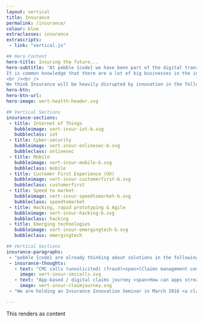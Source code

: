 ```yaml
---
layout: vertical
title: Insurance
permalink: /insurance/
colour: blue
extraclasses: insurance
extrascripts:
 - link: "vertical.js"

## Hero Content
hero-title: Insuring the future...
hero-subtitle: "At pebble {code} we have been part of the digital transformation revolution for years and we have learnt a lot about what works, and what does not. We have also seen industries that have embraced the change early, and those that still have a long way to go.<br /><br />
It is common knowledge that there are a lot of big businesses in the insurance industry that are only now starting to look at the true competitive advantage you can have by embracing and pushing the boundaries of digital.
<br /><br />
We think Insurance will be heavily disrupted by innovation in the following areas:"
hero-btn:
hero-btn-url:
hero-image: vert-health-header.svg

## Vertical Sections
insurance-sections:
 - title: Internet of Things
   bubbleimage: vert-insur-iot-b.svg
   bubbleclass: iot
 - title: Cyber-security
   bubbleimage: vert-insur-onlinesec-b.svg
   bubbleclass: onlinesec
 - title: Mobile
   bubbleimage: vert-insur-mobile-b.svg
   bubbleclass: mobile
 - title: Customer First Experience (UX)
   bubbleimage: vert-insur-customerfirst-b.svg
   bubbleclass: customerfirst
 - title: Speed to market
   bubbleimage: vert-insur-speedtomarket-b.svg
   bubbleclass: speedtomarket
 - title: Hacking, rapid prototyping & Agile
   bubbleimage: vert-insur-hacking-b.svg
   bubbleclass: hacking
 - title: Emerging technologies
   bubbleimage: vert-insur-emergingtech-b.svg
   bubbleclass: emergingtech

## Vertical Sections
insurance-paragraphs:
 - "pebble {code} are already thinking about solutions in the following areas:"
 - insurance-thoughts:
   - text: "CMC calls (unsolicited) (fraud)<span>(Claims management companies)</span>"
     image: vert-insur-cmccalls.svg
   - text: "App-based / digital claims journey <span>How can apps streamline the claims process...</span>"
     image: vert-insur-claimjourney.svg
 - "We are holding an Insurance Innovation Seminar in March 2016 <a class='vert-insur-cta-link' href='mailto:hello@pebblecode.com'>If interested, get in touch.</a>"

---
```


This renders as content

